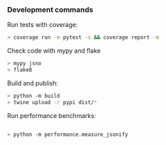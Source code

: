 ### Development commands

Run tests with coverage:

```bash
> coverage run -m pytest -s && coverage report -m 
```

Check code with mypy and flake

```bash
> mypy jsno
> flake8
```

Build and publish:

```bash
> python -m build                                 
> twine upload -r pypi dist/*
```

Run performance benchmarks:

```bash

> python -m performance.measure_jsonify


```

